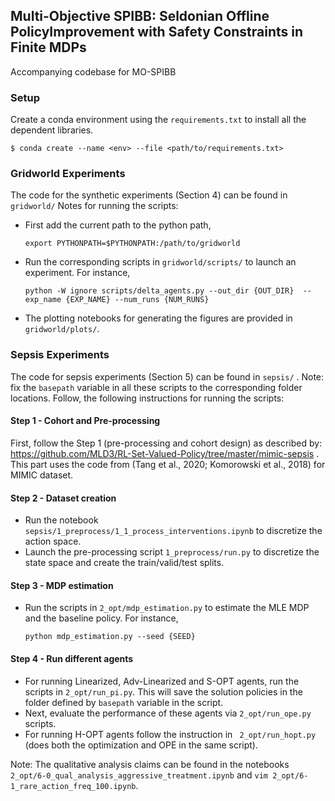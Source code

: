 ## Multi-Objective SPIBB: Seldonian Offline PolicyImprovement with Safety Constraints in Finite MDPs

Accompanying codebase for MO-SPIBB

### Setup

Create a conda environment using the `requirements.txt` to install all the dependent libraries.

```
$ conda create --name <env> --file <path/to/requirements.txt>
```


### Gridworld Experiments 


The code for the synthetic experiments (Section 4) can be found in `gridworld/`
Notes for running the scripts:

* First add the current path to the python path, 
    ```
    export PYTHONPATH=$PYTHONPATH:/path/to/gridworld
    ``` 
* Run the corresponding scripts in `gridworld/scripts/` to launch an experiment. For instance,
    ```
    python -W ignore scripts/delta_agents.py --out_dir {OUT_DIR}  --exp_name {EXP_NAME} --num_runs {NUM_RUNS}
    ```
* The plotting notebooks for generating the figures are provided in `gridworld/plots/`.  


### Sepsis Experiments


The code for sepsis experiments (Section 5) can be found in `sepsis/` . Note: fix the `basepath` variable in all these scripts to the corresponding folder locations. 
Follow, the following instructions for running the scripts:

#### Step 1 - Cohort and Pre-processing

First, follow the Step 1 (pre-processing and cohort design) as described by: https://github.com/MLD3/RL-Set-Valued-Policy/tree/master/mimic-sepsis . This part uses the code from (Tang et al., 2020; Komorowski et al., 2018) for MIMIC dataset.


#### Step 2 - Dataset creation
* Run the notebook `sepsis/1_preprocess/1_1_process_interventions.ipynb` to discretize the action space. 
* Launch the pre-processing script `1_preprocess/run.py` to discretize the state space and create the train/valid/test splits. 


#### Step 3 - MDP estimation

* Run the scripts in `2_opt/mdp_estimation.py` to estimate the MLE MDP and the baseline policy. For instance, 
    ```
    python mdp_estimation.py --seed {SEED}
    ```

#### Step 4 - Run different agents


* For running Linearized, Adv-Linearized and S-OPT agents, run the scripts in `2_opt/run_pi.py`. This will save the solution policies in the folder defined by `basepath` variable in the script. 
* Next, evaluate the performance of these agents via `2_opt/run_ope.py` scripts. 
* For running H-OPT agents follow the instruction in ` 2_opt/run_hopt.py` (does both the optimization and OPE in the same script).


Note: The qualitative analysis claims can be found in the notebooks `2_opt/6-0_qual_analysis_aggressive_treatment.ipynb` and `vim 2_opt/6-1_rare_action_freq_100.ipynb`.


